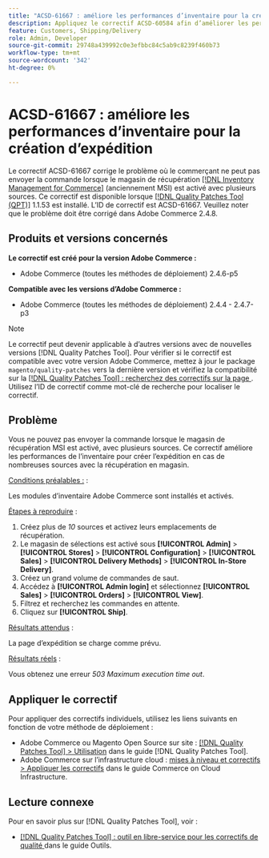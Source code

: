 ```yaml
---
title: "ACSD-61667 : améliore les performances d’inventaire pour la création d’expédition"
description: Appliquez le correctif ACSD-60584 afin d’améliorer les performances d’inventaire pour la création d’expédition en cas de nombreuses sources avec une récupération en magasin.
feature: Customers, Shipping/Delivery
role: Admin, Developer
source-git-commit: 29748a439992c0e3efbbc84c5ab9c8239f460b73
workflow-type: tm+mt
source-wordcount: '342'
ht-degree: 0%

---
```


# ACSD-61667 : améliore les performances d’inventaire pour la création d’expédition

Le correctif ACSD-61667 corrige le problème où le commerçant ne peut pas envoyer la commande lorsque le magasin de récupération [[!DNL Inventory Management for Commerce]](https://experienceleague.adobe.com/en/docs/commerce-admin/inventory/introduction) (anciennement MSI) est activé avec plusieurs sources. Ce correctif est disponible lorsque [[!DNL Quality Patches Tool (QPT)]](/help/tools/quality-patches-tool/quality-patches-tool-to-self-serve-quality-patches.md) 1.1.53 est installé. L’ID de correctif est ACSD-61667. Veuillez noter que le problème doit être corrigé dans Adobe Commerce 2.4.8.

## Produits et versions concernés

**Le correctif est créé pour la version Adobe Commerce :**

* Adobe Commerce (toutes les méthodes de déploiement) 2.4.6-p5

**Compatible avec les versions d’Adobe Commerce :**

* Adobe Commerce (toutes les méthodes de déploiement) 2.4.4 - 2.4.7-p3

>[!NOTE]
>
>Le correctif peut devenir applicable à d’autres versions avec de nouvelles versions [!DNL Quality Patches Tool]. Pour vérifier si le correctif est compatible avec votre version Adobe Commerce, mettez à jour le package `magento/quality-patches` vers la dernière version et vérifiez la compatibilité sur la [[!DNL Quality Patches Tool] : recherchez des correctifs sur la page ](https://experienceleague.adobe.com/tools/commerce-quality-patches/index.html). Utilisez l’ID de correctif comme mot-clé de recherche pour localiser le correctif.

## Problème

Vous ne pouvez pas envoyer la commande lorsque le magasin de récupération MSI est activé, avec plusieurs sources. Ce correctif améliore les performances de l’inventaire pour créer l’expédition en cas de nombreuses sources avec la récupération en magasin.

<u>Conditions préalables :</u> :

Les modules d’inventaire Adobe Commerce sont installés et activés.

<u>Étapes à reproduire</u> :

1. Créez plus de *10* sources et activez leurs emplacements de récupération.
1. Le magasin de sélections est activé sous **[!UICONTROL Admin]** > **[!UICONTROL Stores]** > **[!UICONTROL Configuration]** > **[!UICONTROL Sales]** > **[!UICONTROL Delivery Methods]** > **[!UICONTROL In-Store Delivery]**.
1. Créez un grand volume de commandes de saut.
1. Accédez à **[!UICONTROL Admin login]** et sélectionnez **[!UICONTROL Sales]** > **[!UICONTROL Orders]** > **[!UICONTROL View]**.
1. Filtrez et recherchez les commandes en attente.
1. Cliquez sur **[!UICONTROL Ship]**.

<u>Résultats attendus</u> :

La page d’expédition se charge comme prévu.

<u>Résultats réels</u> :

Vous obtenez une erreur *503 Maximum execution time out*.

## Appliquer le correctif

Pour appliquer des correctifs individuels, utilisez les liens suivants en fonction de votre méthode de déploiement :

* Adobe Commerce ou Magento Open Source sur site : [[!DNL Quality Patches Tool] > Utilisation](/help/tools/quality-patches-tool/usage.md) dans le guide [!DNL Quality Patches Tool].
* Adobe Commerce sur l’infrastructure cloud : [mises à niveau et correctifs > Appliquer les correctifs](https://experienceleague.adobe.com/docs/commerce-cloud-service/user-guide/develop/upgrade/apply-patches.html) dans le guide Commerce on Cloud Infrastructure.

## Lecture connexe

Pour en savoir plus sur [!DNL Quality Patches Tool], voir :

* [[!DNL Quality Patches Tool] : outil en libre-service pour les correctifs de qualité ](/help/tools/quality-patches-tool/quality-patches-tool-to-self-serve-quality-patches.md) dans le guide Outils.

